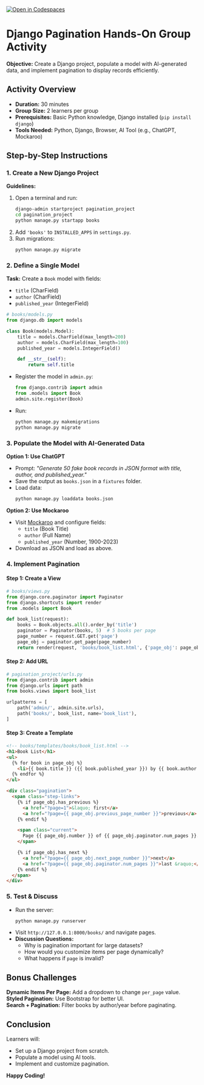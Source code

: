 [![Open in Codespaces](https://classroom.github.com/assets/launch-codespace-2972f46106e565e64193e422d61a12cf1da4916b45550586e14ef0a7c637dd04.svg)](https://classroom.github.com/open-in-codespaces?assignment_repo_id=19564694)
# **Django Pagination Hands-On Group Activity**  
**Objective:** Create a Django project, populate a model with AI-generated data, and implement pagination to display records efficiently.  

## **Activity Overview**  
- **Duration:** 30 minutes  
- **Group Size:** 2 learners per group  
- **Prerequisites:** Basic Python knowledge, Django installed (`pip install django`)  
- **Tools Needed:** Python, Django, Browser, AI Tool (e.g., ChatGPT, Mockaroo)  


## **Step-by-Step Instructions**  

### **1. Create a New Django Project**  
**Guidelines:**  
1. Open a terminal and run:  
   ```bash
   django-admin startproject pagination_project
   cd pagination_project
   python manage.py startapp books
   ```
2. Add `'books'` to `INSTALLED_APPS` in `settings.py`.  
3. Run migrations:  
   ```bash
   python manage.py migrate
   ```

### **2. Define a Single Model**  
**Task:** Create a `Book` model with fields:  
- `title` (CharField)  
- `author` (CharField)  
- `published_year` (IntegerField)  

```python
# books/models.py
from django.db import models

class Book(models.Model):
    title = models.CharField(max_length=200)
    author = models.CharField(max_length=100)
    published_year = models.IntegerField()

    def __str__(self):
        return self.title
```
- Register the model in `admin.py`:  
  ```python
  from django.contrib import admin
  from .models import Book
  admin.site.register(Book)
  ```
- Run:  
  ```bash
  python manage.py makemigrations
  python manage.py migrate
  ```


### **3. Populate the Model with AI-Generated Data**  
**Option 1: Use ChatGPT**  
- Prompt: *"Generate 50 fake book records in JSON format with title, author, and published_year."*  
- Save the output as `books.json` in a `fixtures` folder.  
- Load data:  
  ```bash
  python manage.py loaddata books.json
  ```

**Option 2: Use Mockaroo**  
- Visit [Mockaroo](https://www.mockaroo.com/) and configure fields:  
  - `title` (Book Title)  
  - `author` (Full Name)  
  - `published_year` (Number, 1900-2023)  
- Download as JSON and load as above.  


### **4. Implement Pagination**  
#### **Step 1: Create a View**  
```python
# books/views.py
from django.core.paginator import Paginator
from django.shortcuts import render
from .models import Book

def book_list(request):
    books = Book.objects.all().order_by('title')
    paginator = Paginator(books, 5)  # 5 books per page
    page_number = request.GET.get('page')
    page_obj = paginator.get_page(page_number)
    return render(request, 'books/book_list.html', {'page_obj': page_obj})
```

#### **Step 2: Add URL**  
```python
# pagination_project/urls.py
from django.contrib import admin
from django.urls import path
from books.views import book_list

urlpatterns = [
    path('admin/', admin.site.urls),
    path('books/', book_list, name='book_list'),
]
```

#### **Step 3: Create a Template**  
```html
<!-- books/templates/books/book_list.html -->
<h1>Book List</h1>
<ul>
  {% for book in page_obj %}
    <li>{{ book.title }} ({{ book.published_year }}) by {{ book.author }}</li>
  {% endfor %}
</ul>

<div class="pagination">
  <span class="step-links">
    {% if page_obj.has_previous %}
      <a href="?page=1">&laquo; first</a>
      <a href="?page={{ page_obj.previous_page_number }}">previous</a>
    {% endif %}

    <span class="current">
      Page {{ page_obj.number }} of {{ page_obj.paginator.num_pages }}.
    </span>

    {% if page_obj.has_next %}
      <a href="?page={{ page_obj.next_page_number }}">next</a>
      <a href="?page={{ page_obj.paginator.num_pages }}">last &raquo;</a>
    {% endif %}
  </span>
</div>
```

### **5. Test & Discuss**  
- Run the server:  
  ```bash
  python manage.py runserver
  ```
- Visit `http://127.0.0.1:8000/books/` and navigate pages.  
- **Discussion Questions:**  
  - Why is pagination important for large datasets?  
  - How would you customize items per page dynamically?  
  - What happens if `page` is invalid?  


## **Bonus Challenges**  
**Dynamic Items Per Page:** Add a dropdown to change `per_page` value.  
**Styled Pagination:** Use Bootstrap for better UI.  
**Search + Pagination:** Filter books by author/year before paginating.  


## **Conclusion**  
Learners will:  
- Set up a Django project from scratch.
- Populate a model using AI tools.
- Implement and customize pagination.  

**Happy Coding!** 
